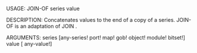 USAGE:
     JOIN-OF series value 

DESCRIPTION:
     Concatenates values to the end of a copy of a series.
     JOIN-OF is an adaptation of JOIN .

ARGUMENTS:
    series [any-series! port! map! gob! object! module! bitset!]
    value [<opt> any-value!]
